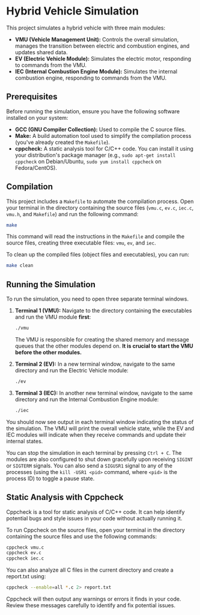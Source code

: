 # Hybrid Vehicle Simulation

This project simulates a hybrid vehicle with three main modules:

* **VMU (Vehicle Management Unit):** Controls the overall simulation, manages the transition between electric and combustion engines, and updates shared data.
* **EV (Electric Vehicle Module):** Simulates the electric motor, responding to commands from the VMU.
* **IEC (Internal Combustion Engine Module):** Simulates the internal combustion engine, responding to commands from the VMU.

## Prerequisites

Before running the simulation, ensure you have the following software installed on your system:

* **GCC (GNU Compiler Collection):** Used to compile the C source files.
* **Make:** A build automation tool used to simplify the compilation process (you've already created the `Makefile`).
* **cppcheck:** A static analysis tool for C/C++ code. You can install it using your distribution's package manager (e.g., `sudo apt-get install cppcheck` on Debian/Ubuntu, `sudo yum install cppcheck` on Fedora/CentOS).

## Compilation

This project includes a `Makefile` to automate the compilation process. Open your terminal in the directory containing the source files (`vmu.c`, `ev.c`, `iec.c`, `vmu.h`, and `Makefile`) and run the following command:

```bash
make
```

This command will read the instructions in the `Makefile` and compile the source files, creating three executable files: `vmu`, `ev`, and `iec`.

To clean up the compiled files (object files and executables), you can run:

```bash
make clean
```

## Running the Simulation

To run the simulation, you need to open three separate terminal windows.

1.  **Terminal 1 (VMU):** Navigate to the directory containing the executables and run the VMU module **first**:

    ```bash
    ./vmu
    ```

    The VMU is responsible for creating the shared memory and message queues that the other modules depend on. **It is crucial to start the VMU before the other modules.**

2.  **Terminal 2 (EV):** In a new terminal window, navigate to the same directory and run the Electric Vehicle module:

    ```bash
    ./ev
    ```

3.  **Terminal 3 (IEC):** In another new terminal window, navigate to the same directory and run the Internal Combustion Engine module:

    ```bash
    ./iec
    ```

You should now see output in each terminal window indicating the status of the simulation. The VMU will print the overall vehicle state, while the EV and IEC modules will indicate when they receive commands and update their internal states.

You can stop the simulation in each terminal by pressing `Ctrl + C`. The modules are also configured to shut down gracefully upon receiving `SIGINT` or `SIGTERM` signals. You can also send a `SIGUSR1` signal to any of the processes (using the `kill -USR1 <pid>` command, where `<pid>` is the process ID) to toggle a pause state.

## Static Analysis with Cppcheck

Cppcheck is a tool for static analysis of C/C++ code. It can help identify potential bugs and style issues in your code without actually running it.

To run Cppcheck on the source files, open your terminal in the directory containing the source files and use the following commands:

```bash
cppcheck vmu.c
cppcheck ev.c
cppcheck iec.c
```

You can also analyze all C files in the current directory and create a report.txt using:

```bash
cppcheck --enable=all *.c 2> report.txt
```

Cppcheck will then output any warnings or errors it finds in your code. Review these messages carefully to identify and fix potential issues.
